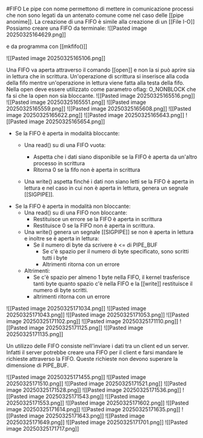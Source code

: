  #FIFO 
Le pipe con nome permettono di mettere in comunicazione processi che non sono legati da un antenato comune come nel caso delle [[pipe anonime]]. La creazione di una FIFO è simile alla creazione  di un [[File I-O]] 
Possiamo creare una FIFO da terminale:
![[Pasted image 20250325164629.png]]

e da programma con [[mkfifo()]]

![[Pasted image 20250325165106.png]]

Una FIFO va aperta attraverso il comando [[open]] e non la si può aprire sia in lettura che in scrittura. Un'operazione di scrittura si inserisce alla coda della fifo mentre un'operazione in lettura viene fatta alla testa della fifo.
Nella open deve essere utilizzato come parametro oflag: O_NONBLOCK che fa si che la open non sia bloccante.
![[Pasted image 20250325165516.png]]
![[Pasted image 20250325165551.png]]
![[Pasted image 20250325165559.png]]
![[Pasted image 20250325165608.png]]
![[Pasted image 20250325165622.png]]
![[Pasted image 20250325165643.png]]
![[Pasted image 20250325165654.png]]

- Se la FIFO è aperta in modalità bloccante:
	- Una read() su di una  FIFO vuota:
	   - Aspetta che i dati siano disponibile se la FIFO è aperta da un'altro processo in scrittura
	   - Ritorna 0 se la fifo non è aperta in scrittura

	- Una write() aspetta finché i dati non siano letti se la FIFO è aperta in lettura e nel caso in cui non è aperta in lettura, genera un segnale [[SIGPIPE]].
- Se la FIFO è aperta in modalità non bloccante:
     - Una read() su di una FIFO non bloccante:
       - Restituisce un errore se la FIFO è aperta in scrittura
       - Restituisce 0 se la FIFO non è aperta in scrittura.
     - Una write() genera un segnale [[SIGPIPE]] se non è aperta in lettura e inoltre se è aperta in lettura:
       - Se il numero di byte da scrivere è <= di PIPE_BUF
          - Se c'è spazio per il numero di byte specificato, sono scritti tutti i byte
          - Altrimenti ritorna con un errore
    - Altrimenti:
      - Se c'è spazio per almeno 1 byte nella FIFO, il kernel trasferisce tanti byte quanto spazio c'è nella FIFO e la [[write]] restituisce il numero di byte scritti.
      - altrimenti ritorna con un errore

![[Pasted image 20250325171034.png]]
![[Pasted image 20250325171043.png]]
![[Pasted image 20250325171053.png]]
![[Pasted image 20250325171102.png]]
![[Pasted image 20250325171110.png]]
![[Pasted image 20250325171125.png]]
![[Pasted image 20250325171135.png]]

Un utilizzo delle FIFO consiste nell'inviare i dati tra un client ed un server. Infatti il server potrebbe creare una FIFO per il client e farsi mandare le richieste attraverso la FIFO. Queste richieste non devono superare la dimensione di PIPE_BUF.

![[Pasted image 20250325171455.png]]
![[Pasted image 20250325171510.png]]
![[Pasted image 20250325171521.png]]
![[Pasted image 20250325171528.png]]
![[Pasted image 20250325171536.png]]
![[Pasted image 20250325171543.png]]
![[Pasted image 20250325171553.png]]
![[Pasted image 20250325171602.png]]
![[Pasted image 20250325171614.png]]
![[Pasted image 20250325171635.png]]
![[Pasted image 20250325171643.png]]
![[Pasted image 20250325171649.png]]
![[Pasted image 20250325171701.png]]
![[Pasted image 20250325171717.png]]
